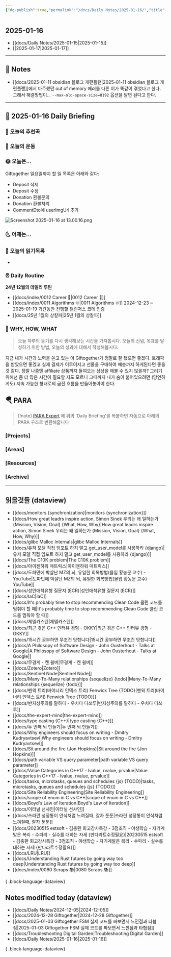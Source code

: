 ```yaml
---
{"dg-publish":true,"permalink":"/docs/Daily Notes/2025-01-16/","title":"2025-01-16","tags":[" DailyNote "]}
---
```



## 2025-01-16

- [[docs/Daily Notes/2025-01-15\|2025-01-15]] 
- [[2025-01-17\|2025-01-17]]

---

## 📝 Notes

- [[docs/2025-01-11 obsidian 블로그 개편플랜\|2025-01-11 obsidian 블로그 개편플랜]]에서 마주했던 out of memory 에러를 다른 이가 똑같이 겪었다고 한다. 그래서 해결방법이... `--max-old-space-size=8192` 옵션을 달면 된다고 한다.


---

## 📅 2025-01-16 Daily Briefing

### 🎵 오늘의 추천곡

### 🏃 오늘의 운동

### 🌞 오늘은...

Giftogether 일요일까지 할 일 목록은 아래와 같다:

- Deposit 삭제
- Deposit 수정
- Donation 환불문의
- Donation 환불처리
- CommentDto에 userImgUrl 추가  

![Screenshot 2025-01-16 at 13.00.16.png](/img/user/docs/assets/Screenshot%202025-01-16%20at%2013.00.16.png)

### 🌜 어제는...

### 📖 오늘의 읽기목록

- 

### ⏰ Daily Routine

**24년 12월의 데일리 루틴**

- [[docs/index/0012 Career 💼\|0012 Career 💼]]
- [[docs/index/0011 Algorithms ♾️\|0011 Algorithms ♾️]] 2024-12-23 ~ 2025-01-19 기간동안 진행할 챌린저스 코테 인증
- [[docs/25년 1월의 상칼파\|25년 1월의 상칼파]]

### 🚀 WHY, HOW, WHAT

> 오늘 하루의 동기를 다시 생각해보는 시간을 가져봅시다. 오늘의 신념, 목표를 달성하기 위한 방법, 오늘의 성과에 대해서 작성해봅시다.

지금 내가 시간과 노력을 쏟고 있는 이 Giftogether가 정말로 잘 됐으면 좋겠다. 트래픽을 받았으면 좋겠고 실제 결제가 이루어지고 선물을 구매하여 배송까지 하게된다면 좋을 것 같다. 정말 나중엔 affiliate 상품까지 들여오는 상상을 해볼 수 있지 않을까? 그러기 위해선 좀 더 많은 시간이 필요할 지도 모르니 그때까지 내가 숨이 붙어있으려면 (당연하게도) 지속 가능한 형태로의 금전 흐름을 만들어놓아야 한다.

##  🪂 PARA

> [!note] [PARA Expert](https://chatgpt.com/g/g-46Xrh4MXk-para-expert) 에 위의 'Daily Briefing'을 복붙하면 자동으로 아래의 PARA 구조로 변환해줍니다

### [Projects]

### [Areas]

### [Resources]

### [Archive]

---

## 읽을것들 (dataview)

- [[docs/monitors {synchronization}\|monitors {synchronization}]]
- [[docs/How great leadrs inspire action, Simon Sinek 우리는 왜 일하는가 {Mission, Vision, Goal} {What, How, Why}\|How great leadrs inspire action, Simon Sinek 우리는 왜 일하는가 {Mission, Vision, Goal} {What, How, Why}]]
- [[docs/glibc Malloc Internals\|glibc Malloc Internals]]
- [[docs/유저 모델 직접 임포트 하지 말고 get_user_model를 사용하라 {django}\|유저 모델 직접 임포트 하지 말고 get_user_model를 사용하라 {django}]]
- [[docs/The C10K problem\|The C10K problem]]
- [[docs/아이젠하워 매트릭스\|아이젠하워 매트릭스]]
- [[docs/도파민에 박살난 MZ의 뇌, 유일한 회복방법(몰입 황농문 교수) - YouTube\|도파민에 박살난 MZ의 뇌, 유일한 회복방법(몰입 황농문 교수) - YouTube]]
- [[docs/성인애착유형 질문지 (ECR)\|성인애착유형 질문지 (ECR)]]
- [[docs/IaC\|IaC]]
- [[docs/It's probably time to stop recommending Clean Code 클린 코드를 멈춰야 할 때\|It's probably time to stop recommending Clean Code 클린 코드를 멈춰야 할 때]]
- [[docs/제텔카스텐\|제텔카스텐]]
- [[docs/최근 겪은 C++ 인터뷰 경험 - OKKY\|최근 겪은 C++ 인터뷰 경험 - OKKY]]
- [[docs/15시간 공부하면 무조건 망합니다\|15시간 공부하면 무조건 망합니다]]
- [[docs/A Philosopy of Software Design - John Ousterhout - Talks at Google\|A Philosopy of Software Design - John Ousterhout - Talks at Google]]
- [[docs/무경계 - 켄 윌버\|무경계 - 켄 윌버]]
- [[docs/Zotero\|Zotero]]
- [[docs/Sentinel Node\|Sentinel Node]]
- [[docs/Many-To-Many relationships {sequelize} {todo}\|Many-To-Many relationships {sequelize} {todo}]]
- [[docs/펜윅 트리(바이너리 인덱스 트리) Fenwick Tree {TODO}\|펜윅 트리(바이너리 인덱스 트리) Fenwick Tree {TODO}]]
- [[docs/반지성주의를 말하다 - 우치다 다쓰루\|반지성주의를 말하다 - 우치다 다쓰루]]
- [[docs/the-expert-mind\|the-expert-mind]]
- [[docs/type casting {C++}\|type casting {C++}]]
- [[docs/두 번째 뇌 만들기\|두 번째 뇌 만들기]]
- [[docs/Why engineers should focus on writing - Dmitry Kudryavtsevl\|Why engineers should focus on writing - Dmitry Kudryavtsevl]]
- [[docs/Sit around the fire {Jon Hopkins}\|Sit around the fire {Jon Hopkins}]]
- [[docs/path variable VS query parameter\|path variable VS query parameter]]
- [[docs/Value Categories in C++17 - lvalue, rvalue, prvalue\|Value Categories in C++17 - lvalue, rvalue, prvalue]]
- [[docs/tasks, microtasks, queues and schedules {js} {TODO}\|tasks, microtasks, queues and schedules {js} {TODO}]]
- [[docs/Site Reliability Engineering\|Site Reliability Engineering]]
- [[docs/scope of enum in C vs C++\|scope of enum in C vs C++]]
- [[docs/Boyd's Law of Iteration\|Boyd's Law of Iteration]]
- [[docs/이터널 선샤인\|이터널 선샤인]]
- [[docs/쓰라린 성장통이 안식처럼 느껴질때, 잘자 푼푼\|쓰라린 성장통이 안식처럼 느껴질때, 잘자 푼푼]]
- [[docs/20230515 estsoft - 김충환 회고강사특강 - 3점조직 - 야생학습 - 자기계발은 복리 - 수파리 - 실수를 대하는 자세 {만다라트수정필요}\|20230515 estsoft - 김충환 회고강사특강 - 3점조직 - 야생학습 - 자기계발은 복리 - 수파리 - 실수를 대하는 자세 {만다라트수정필요}]]
- [[docs/LRU\|LRU]]
- [[docs/Understanding Rust futures by going way too deep\|Understanding Rust futures by going way too deep]]
- [[docs/index/0080 Scraps 📚\|0080 Scraps 📚]]

{ .block-language-dataview}

## Notes modified today (dataview)

- [[docs/Daily Notes/2024-12-05\|2024-12-05]]
- [[docs/2024-12-28 Giftogether\|2024-12-28 Giftogether]]
- [[docs/2025-01-03 Giftogether FSM 실제 코드를 짜보면서 느낀점과 타협점\|2025-01-03 Giftogether FSM 실제 코드를 짜보면서 느낀점과 타협점]]
- [[docs/Troubleshooting Digital Garden\|Troubleshooting Digital Garden]]
- [[docs/Daily Notes/2025-01-16\|2025-01-16]]

{ .block-language-dataview}

